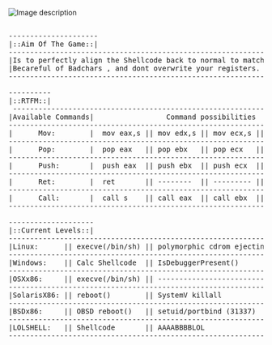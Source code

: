 ![Image description]()
<pre>

---------------------
|::Aim Of The Game::|
------------------------------------------------------------------------------------------------------
|Is to perfectly align the Shellcode back to normal to match whats in the Original Shellcode Section..|
|Becareful of Badchars , and dont overwrite your registers. Most Importantly Enjoy all levels........ | 
------------------------------------------------------------------------------------------------------

----------
|::RTFM::|
 --------------------------------------------------------------------------------------------------------------------------------------------------------
|Available Commands|                 Command possibilities                        |Command Help                                                         |
---------------------------------------------------------------------------------------------------------------------------------------------------------
|      Mov:        |  mov eax,s || mov edx,s || mov ecx,s || mov edx,s|| -------  |Will move the falling byte into a specified register                 |
---------------------------------------------------------------------------------------------------------------------------------------------------------
|      Pop:        |  pop eax   || pop ebx   || pop ecx   || pop edx  || -------- |Will Pop the Value from the top of the stack to a specified register |
---------------------------------------------------------------------------------------------------------------------------------------------------------
|      Push:       |  push eax  || push ebx  || push ecx  || push edx || push s   |Will push a specified byte on to the top of the stack                |
---------------------------------------------------------------------------------------------------------------------------------------------------------
|      Ret:        |  ret       || --------  || --------- || -------- || ------   |will move the value on the top of the stack to Eip                   |
---------------------------------------------------------------------------------------------------------------------------------------------------------
|      Call:       |  call s    || call eax  || call ebx  || call ecx || call edx |will move the value of of a register or the falling byte into Eip    |
---------------------------------------------------------------------------------------------------------------------------------------------------------

--------------------
|::Current Levels::|
-------------------------------------------------------------------------------------------------------------------------------------------------
|Linux:      || execve(/bin/sh) || polymorphic cdrom ejecting || kill all processes || r00t no pass > /etc/passwd || sys_kill(-1,9) || sys_sync |
-------------------------------------------------------------------------------------------------------------------------------------------------
|Windows:    || Calc Shellcode  || IsDebuggerPresent()        || Error MsgBox       || -------------------------- || -------------- || -------- |
-------------------------------------------------------------------------------------------------------------------------------------------------
|OSXx86:     || execve(/bin/sh) || -------------------------- || ------------------ || -------------------------- || -------------- || -------- |
-------------------------------------------------------------------------------------------------------------------------------------------------
|SolarisX86: || reboot()        || SystemV killall            || ------------------ || -------------------------- || -------------- || -------- |
-------------------------------------------------------------------------------------------------------------------------------------------------
|BSDx86:     || OBSD reboot()   || setuid/portbind (31337)    || ------------------ || -------------------------- || -------------- || -------- |
-------------------------------------------------------------------------------------------------------------------------------------------------
|LOLSHELL:   || Shellcode       || AAAABBBBLOL                || Haxtris            || Synapse                    || Pwnable        || ABCABC   |
-------------------------------------------------------------------------------------------------------------------------------------------------


</pre>
